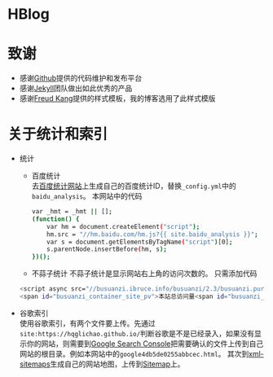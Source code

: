 # HBlog


致谢
====================================
+ 感谢[Github](https://github.com/)提供的代码维护和发布平台
+ 感谢[Jekyll](https://jekyllrb.com/)团队做出如此优秀的产品
+ 感谢[Freud Kang](https://github.com/luoyan35714/LessOrMore)提供的样式模板，我的博客选用了此样式模版


关于统计和索引
====================================
* 统计
  *  百度统计  
     去[百度统计网站](https://tongji.baidu.com/web/welcome/login)上生成自己的百度统计ID，替换`_config.yml`中的`baidu_analysis`。
     本网站中的代码
     ```bash
     var _hmt = _hmt || [];
     (function() {
         var hm = document.createElement("script");
         hm.src = "//hm.baidu.com/hm.js?{{ site.baidu_analysis }}";
         var s = document.getElementsByTagName("script")[0]; 
         s.parentNode.insertBefore(hm, s);
     })();
     ```
  *  不蒜子统计
    不蒜子统计是显示网站右上角的访问次数的。
    只需添加代码
    ```bash
    <script async src="//busuanzi.ibruce.info/busuanzi/2.3/busuanzi.pure.mini.js"></script>
    <span id="busuanzi_container_site_pv">本站总访问量<span id="busuanzi_value_site_pv"></span>次</span>
    ```

* 谷歌索引  
  使用谷歌索引，有两个文件要上传。先通过`site:https://hqglichao.github.io/`判断谷歌是不是已经录入，如果没有显示你的网站，则需要到[Google Search Console](https://www.google.com/webmasters/tools/home?hl=zh-TW)把需要确认的文件上传到自己网站的根目录。例如本网站中的`google4db5de0255abbcec.html`。
  其次到[xml-sitemaps](https://www.xml-sitemaps.com/)生成自己的网站地图，上传到[Sitemap](https://www.google.com/webmasters/tools/sitemap-list?hl=zh_TW&siteUrl=https://hqglichao.github.io/#MAIN_TAB=0&CARD_TAB=-1)上。
